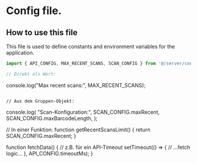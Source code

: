# Config file.

## How to use this file

This file is used to define constants and environment variables for the application.

```ts
import { API_CONFIG, MAX_RECENT_SCANS, SCAN_CONFIG } from '@/server/config'

// Direkt als Wert:
```

console.log("Max recent scans:", MAX_RECENT_SCANS);

```

// Aus dem Gruppen-Objekt:
```

console.log(
"Scan-Konfiguration:",
SCAN_CONFIG.maxRecent,
SCAN_CONFIG.maxBarcodeLength,
);

// In einer Funktion:
function getRecentScansLimit() {
return SCAN_CONFIG.maxRecent;
}

function fetchData() {
// z.B. für ein API-Timeout
setTimeout(() => {
// ...fetch logic...
}, API_CONFIG.timeoutMs);
}

```

```
